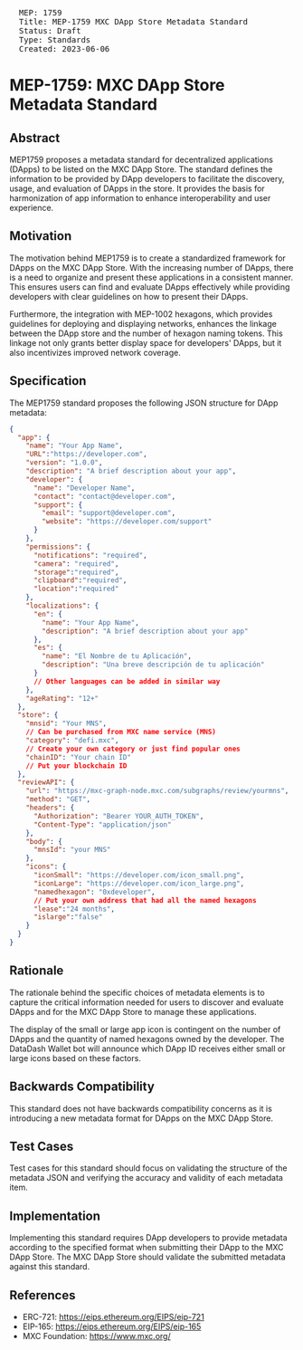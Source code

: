 <pre>
  MEP: 1759
  Title: MEP-1759 MXC DApp Store Metadata Standard
  Status: Draft
  Type: Standards
  Created: 2023-06-06
</pre>

# MEP-1759: MXC DApp Store Metadata Standard

## Abstract

MEP1759 proposes a metadata standard for decentralized applications (DApps) to be listed on the MXC DApp Store. The standard defines the information to be provided by DApp developers to facilitate the discovery, usage, and evaluation of DApps in the store. It provides the basis for harmonization of app information to enhance interoperability and user experience.

## Motivation

The motivation behind MEP1759 is to create a standardized framework for DApps on the MXC DApp Store. With the increasing number of DApps, there is a need to organize and present these applications in a consistent manner. This ensures users can find and evaluate DApps effectively while providing developers with clear guidelines on how to present their DApps.

Furthermore, the integration with MEP-1002 hexagons, which provides guidelines for deploying and displaying networks, enhances the linkage between the DApp store and the number of hexagon naming tokens. This linkage not only grants better display space for developers' DApps, but it also incentivizes improved network coverage.

## Specification

The MEP1759 standard proposes the following JSON structure for DApp metadata:

```json
{
  "app": {
    "name": "Your App Name",
    "URL":"https://developer.com",
    "version": "1.0.0",
    "description": "A brief description about your app",
    "developer": {
      "name": "Developer Name",
      "contact": "contact@developer.com",
      "support": {
        "email": "support@developer.com",
        "website": "https://developer.com/support"
      }
    },
    "permissions": {
      "notifications": "required",
      "camera": "required",
      "storage":"required",
      "clipboard":"required",
      "location":"required"
    },
    "localizations": {
      "en": {
        "name": "Your App Name",
        "description": "A brief description about your app"
      },
      "es": {
        "name": "El Nombre de tu Aplicación",
        "description": "Una breve descripción de tu aplicación"
      }
      // Other languages can be added in similar way
    },
    "ageRating": "12+"
  },
  "store": {
    "mnsid": "Your MNS",
    // Can be purchased from MXC name service (MNS)
    "category": "defi.mxc",
    // Create your own category or just find popular ones
    "chainID": "Your chain ID"
    // Put your blockchain ID
  },
  "reviewAPI": {
    "url": "https://mxc-graph-node.mxc.com/subgraphs/review/yourmns",
    "method": "GET",
    "headers": {
      "Authorization": "Bearer YOUR_AUTH_TOKEN",
      "Content-Type": "application/json"
    },
    "body": {
      "mnsId": "your MNS"
    },
    "icons": {
      "iconSmall": "https://developer.com/icon_small.png",
      "iconLarge": "https://developer.com/icon_large.png",
      "namedhexagon": "0xdeveloper",
      // Put your own address that had all the named hexagons
      "lease":"24 months",
      "islarge":"false"
    }
  }
}

```

## Rationale

The rationale behind the specific choices of metadata elements is to capture the critical information needed for users to discover and evaluate DApps and for the MXC DApp Store to manage these applications.

The display of the small or large app icon is contingent on the number of DApps and the quantity of named hexagons owned by the developer. The DataDash Wallet bot will announce which DApp ID receives either small or large icons based on these factors.



## Backwards Compatibility

This standard does not have backwards compatibility concerns as it is introducing a new metadata format for DApps on the MXC DApp Store.

## Test Cases

Test cases for this standard should focus on validating the structure of the metadata JSON and verifying the accuracy and validity of each metadata item.

## Implementation

Implementing this standard requires DApp developers to provide metadata according to the specified format when submitting their DApp to the MXC DApp Store. The MXC DApp Store should validate the submitted metadata against this standard.

## References

- ERC-721: https://eips.ethereum.org/EIPS/eip-721
- EIP-165: https://eips.ethereum.org/EIPS/eip-165
- MXC Foundation: https://www.mxc.org/
